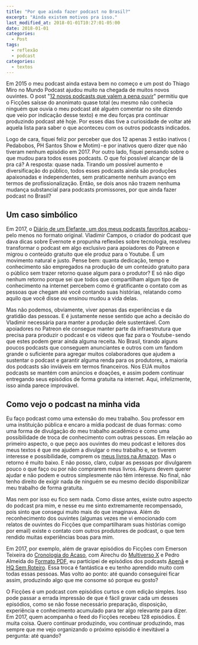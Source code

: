 ```yaml
---
title: "Por que ainda fazer podcast no Brasil?"
excerpt: "Ainda existem motivos pra isso."
last_modified_at: 2018-01-01T10:27:01-05:00
date: 2018-01-01
categories:
  - Post
tags: 
  - reflexão
  - podcast
categories:
  - textos
---
```


Em 2015 o meu podcast ainda estava bem no começo e um post do Thiago Miro no Mundo Podcast ajudou muito na chegada de muitos novos ouvintes. O post "[12 novos podcasts que valem a pena ouvir](https://mundopodcast.com.br/artigos/12-novos-podcasts-para-ouvir/)" permitiu que o Ficções saísse do anonimato quase total (eu mesmo não conhecia ninguém que ouvia o meu podcast até alguém comentar no site dizendo que veio por indicação desse texto) e me deu forças pra continuar produzindo podcast até hoje. Por esses dias tive a curiosidade de voltar até aquela lista para saber o que aconteceu com os outros podcasts indicados.

Logo de cara, fiquei feliz por perceber que dos 12 apenas 3 estão inativos ( Pedabobos, PH Santos Show e Motim) - e por inativos quero dizer que não tiveram nenhum episódio em 2017. Por outro lado, fiquei pensando sobre o que mudou para todos esses podcasts. O que foi possível alcançar de lá pra cá? A resposta: quase nada. Tirando um possível aumento e diversificação do público, todos esses podcasts ainda são produções apaixonadas e independentes, sem praticamente nenhum avanço em termos de profissionalização. Então, se dois anos não trazem nenhuma mudança substancial para podcasts promissores, por que ainda fazer podcast no Brasil?

## Um caso simbólico
Em 2017, o [Diário de um Elefante, um dos meus podcasts favoritos acabou](https://vladcampos.com/dicas/futuro) - pelo menos no formato original. Vladimir Campos, o criador do podcast que dava dicas sobre Evernote e propunha reflexões sobre tecnologia, resolveu transformar o podcast em algo exclusivo para apoiadores do Patreon e migrou o conteúdo gratuito que ele produz para o Youtube. É um movimento natural e justo. Pense bem: quanta dedicação, tempo e conhecimento são empregados na produção de um conteúdo gratuito para o público sem trazer retorno quase algum para o produtor? E só não digo nenhum retorno porque sei que todos que compartilham algum tipo de conhecimento na internet percebem como é gratificante o contato com as pessoas que chegam até você contando suas histórias, relatando como aquilo que você disse ou ensinou mudou a vida delas.

Mas não podemos, obviamente, viver apenas das experiências e da gratidão das pessoas. E é justamente nesse sentido que acho a decisão do Vladimir necessária para manter a produção dele sustentável. Com apoiadores no Patreon ele consegue manter parte da infraestrutura que precisa para produzir o podcast e os vídeos que faz para o Youtube - sendo que estes podem gerar ainda alguma receita. No Brasil, tirando alguns poucos podcasts que conseguem anunciantes e outros com um fandom grande o suficiente para agregar muitos colaboradores que ajudem a sustentar o podcast e garantir alguma renda para os produtores, a maioria dos podcasts são inviáveis em termos financeiros. Nos EUA muitos podcasts se mantém com anúncios e doações, e assim podem continuar entregando seus episódios de forma gratuita na internet. Aqui, infelizmente, isso ainda parece improvável.

## Como vejo o podcast na minha vida
Eu faço podcast como uma extensão do meu trabalho. Sou professor em uma instituição pública e encaro a mídia podcast de duas formas: como uma forma de divulgação do meu trabalho acadêmico e como uma possibilidade de troca de conhecimento com outras pessoas. Em relação ao primeiro aspecto, o que peço aos ouvintes do meu podcast e leitores dos meus textos é que me ajudem a divulgar o meu trabalho e, se tiverem interesse e possibilidade, comprem os [meus livros na Amazon](https://www.marcosramon.net/livros/). Mas o retorno é muito baixo. E não posso, claro, culpar as pessoas por divulgarem pouco o que faço ou por não comprarem meus livros. Alguns devem querer ajudar e não podem e outros simplesmente não têm interesse. No final, não tenho direito de exigir nada de ninguém se eu mesmo decido disponibilizar meu trabalho de forma gratuita.

Mas nem por isso eu fico sem nada. Como disse antes, existe outro aspecto do podcast pra mim, e nesse eu me sinto extremamente recompensado, pois sinto que consegui muito mais do que imaginava. Além do reconhecimento dos ouvintes (algumas vezes me vi emocionado com relatos de ouvintes do Ficções que compartilharam suas histórias comigo por email) existe o contato com outros produtores de podcast, o que tem rendido muitas experiências boas para mim.

Em 2017, por exemplo, além de gravar episódios do Ficções com Emerson Teixeira do [Cronologia do Acaso](https://t.co/CXMFjRE2Rs), com Airechu do [Multiverso X](https://t.co/dec691PdD1) e Pedro Almeida do [Formato PDF](https://twitter.com/formatopdf), eu participei de episódios dos podcasts [Apenã](https://soundcloud.com/apenan/apena-especial-dia-do-podcast-aline-hack-karin-voll-domenica-mendes-e-marcos-ramon?in=apenan/sets/literatura) e [HQ Sem Roteiro](https://iradex.podbean.com/e/snoopy-charlie-brown-e-schopenhauer-uma-visao-da-filosofia-sobre-os-quadrinhos-hq-sem-roteiro-podcast/). Essa troca é fantástica e eu tenho aprendido muito com todas essas pessoas. Mas volto ao ponto: até quando conseguirei ficar assim, produzindo algo que me consome só porque eu gosto?

O Ficções é um podcast com episódios curtos e com edição simples. Isso pode passar a errada impressão de que é fácil gravar cada um desses episódios, como se não fosse necessário preparação, disposição, experiência e conhecimento acumulado para ter algo relevante para dizer. Em 2017, quem acompanha o feed do Ficções recebeu 128 episódios. É muita coisa. Quero continuar produzindo, vou continuar produzindo, mas sempre que me vejo organizando o próximo episódio é inevitável a pergunta: até quando?

<figure style="" class="align-left">
  <img src="{{ site.url }}{{ site.baseurl }}/assets/images/podcast.png" alt="">
</figure> 

